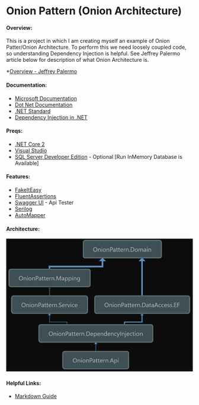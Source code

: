 # Onion Pattern (Onion Architecture)

####  Overview:
This is a project in which I am creating myself an example of Onion Patter/Onion Architecture. To perform this we need loosely
coupled code, so understanding Dependency Injection is helpful. See Jeffrey Palermo article below for description of what 
Onion Architecture is.

 *[Overview - Jeffrey Palermo](http://jeffreypalermo.com/blog/the-onion-architecture-part-1/)

#### Documentation:
 * [Microsoft Documentation](https://docs.microsoft.com/en-us/)
 * [Dot Net Documentation](https://docs.microsoft.com/en-us/dotnet/)
 * [.NET Standard](https://docs.microsoft.com/en-us/dotnet/standard/net-standard)
 * [Dependency Injection in .NET](https://www.amazon.com/gp/product/1935182501/ref=oh_aui_detailpage_o09_s00?ie=UTF8&psc=1)

#### Preqs:
 * [.NET Core 2](https://www.microsoft.com/net/core#windowscmd)
 * [Visual Studio ](https://www.visualstudio.com)
 * [SQL Server Developer Edition](https://www.microsoft.com/en-us/sql-server/sql-server-downloads) - Optional [Run InMemory Database is Available]

#### Features:
 * [FakeItEasy](https://fakeiteasy.github.io)
 * [FluentAssertions](http://fluentassertions.com)
 * [Swagger UI](https://swagger.io/swagger-ui/) - Api Tester
 * [Serilog](https://serilog.net)
 * [AutoMapper](http://automapper.org)

#### Architecture:
![Architecture Diagram](OnionPattern.DependencyGraph.PNG)

#### Helpful Links:
 * [Markdown Guide](https://guides.github.com/features/mastering-markdown/)
